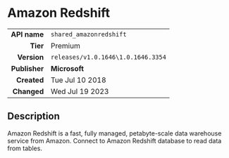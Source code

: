 # Amazon Redshift
| | |
|-:|-|
|**API name**|`shared_amazonredshift`|
|**Tier**|Premium|
|**Version**|`releases/v1.0.1646\1.0.1646.3354`|
|**Publisher**|**Microsoft**|
|**Created**|Tue Jul 10 2018|
|**Changed**|Wed Jul 19 2023|

## Description
Amazon Redshift is a fast, fully managed, petabyte-scale data warehouse service from Amazon.  Connect to Amazon Redshift database to read data from tables.
